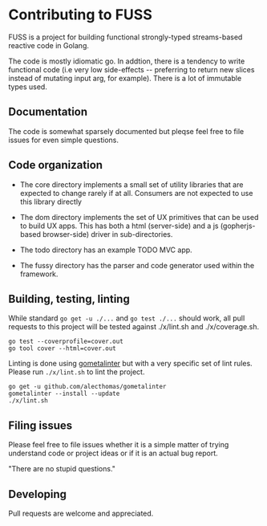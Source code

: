 # Contributing to FUSS

FUSS is a project for building functional strongly-typed streams-based
reactive code in Golang.  

The code is mostly idiomatic go.  In addtion, there is a tendency to
write functional code (i.e very low side-effects -- preferring to
return new slices instead of mutating input arg, for example). There
is a lot of immutable types used.

## Documentation

The code is somewhat sparsely documented but pleqse feel free to file
issues for even simple questions.

## Code organization

* The core directory implements a small set of utility libraries that
are expected to change rarely if at all.  Consumers are not expected
to use this library directly

* The dom directory implements the  set of UX primitives that can be
used to build UX apps.  This has both a html (server-side) and a js
(gopherjs-based browser-side) driver in sub-directories.

* The todo directory has an example TODO MVC app.

* The fussy directory has the parser and code generator used within
the framework.

## Building, testing, linting

While standard `go get -u ./...` and `go test ./...` should work, all
pull requests to this project will be tested against ./x/lint.sh and
./x/coverage.sh.

```
go test --coverprofile=cover.out
go tool cover --html=cover.out
```

Linting is done using [gometalinter](https://github.com/alecthomas/gometalinter) but with
a very specific set of lint rules.  Please run `./x/lint.sh` to lint the project.


```
go get -u github.com/alecthomas/gometalinter
gometalinter --install --update
./x/lint.sh
```

## Filing issues

Please feel free to file issues whether it is a simple matter of
trying understand code or project ideas or if it is an actual bug
report.


"There are no stupid questions."


## Developing

Pull requests are welcome and appreciated.
